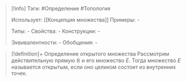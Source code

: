 > [!info]
> Тэги: #Определение #Топология  
> 
> Использует: [[Концепция множества]]
> Примеры: *-*
> 
> Типы: *-*
> Свойства: *-*
> Конструкции: *-*
> 
> Эквивалентности: *-*
> Обобщения: *-*

> [!definition]+ Определение открытого множества
> Рассмотрим действительную прямую $\mathbb{R}$ и его множество $E$. Тогда множество $E$ называется открытым, если оно целиком состоит из внутренних точек.